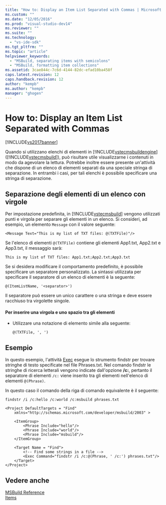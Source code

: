 ```yaml
---
title: "How to: Display an Item List Separated with Commas | Microsoft Docs"
ms.custom: ""
ms.date: "12/05/2016"
ms.prod: "visual-studio-dev14"
ms.reviewer: ""
ms.suite: ""
ms.technology: 
  - "vs-ide-sdk"
ms.tgt_pltfrm: ""
ms.topic: "article"
helpviewer_keywords: 
  - "MSBuild, separating items with semicolons"
  - "MSBuild, formatting item collections"
ms.assetid: 3cae844c-7c6d-4144-82dc-efad10ba458f
caps.latest.revision: 12
caps.handback.revision: 12
author: "kempb"
ms.author: "kempb"
manager: "ghogen"
---
```

# How to: Display an Item List Separated with Commas
[!INCLUDE[vs2017banner](../code-quality/includes/vs2017banner.md)]

Quando si utilizzano elenchi di elementi in [!INCLUDE[vstecmsbuildengine](../msbuild/includes/vstecmsbuildengine_md.md)] \([!INCLUDE[vstecmsbuild](../extensibility/internals/includes/vstecmsbuild_md.md)]\), può risultare utile visualizzarne i contenuti in modo da agevolare la lettura.  Potrebbe inoltre essere presente un'attività che dispone di un elenco di elementi separati da una speciale stringa di separazione.  In entrambi i casi, per tali elenchi è possibile specificare una stringa di separazione.  
  
## Separazione degli elementi di un elenco con virgole  
 Per impostazione predefinita, in [!INCLUDE[vstecmsbuild](../extensibility/internals/includes/vstecmsbuild_md.md)] vengono utilizzati punti e virgola per separare gli elementi in un elenco.  Si consideri, ad esempio, un elemento `Message` con il valore seguente:  
  
 `<Message Text="This is my list of TXT files: @(TXTFile)"/>`  
  
 Se l'elenco di elementi `@(TXTFile)` contiene gli elementi App1.txt, App2.txt e App3.txt, il messaggio sarà:  
  
 `This is my list of TXT files: App1.txt;App2.txt;App3.txt`  
  
 Se si desidera modificare il comportamento predefinito, è possibile specificare un separatore personalizzato.  La sintassi utilizzata per specificare il separatore di un elenco di elementi è la seguente:  
  
 `@(ItemListName, '<separator>')`  
  
 Il separatore può essere un unico carattere o una stringa e deve essere racchiuso tra virgolette singole.  
  
#### Per inserire una virgola e uno spazio tra gli elementi  
  
-   Utilizzare una notazione di elemento simile alla seguente:  
  
     `@(TXTFile, ', ')`  
  
## Esempio  
 In questo esempio, l'attività [Exec](../msbuild/exec-task.md) esegue lo strumento findstr per trovare stringhe di testo specificate nel file Phrases.txt.  Nel comando findstr le stringhe di ricerca letterali vengono indicate dall'opzione **\/c:**, pertanto il separatore di elementi `/c:` viene inserito tra gli elementi nell'elenco di elementi `@(Phrase)`.  
  
 In questo caso il comando della riga di comando equivalente è il seguente:  
  
 `findstr /i /c:hello /c:world /c:msbuild phrases.txt`  
  
```  
<Project DefaultTargets = "Find"  
    xmlns="http://schemas.microsoft.com/developer/msbuild/2003" >  
  
    <ItemGroup>  
        <Phrase Include="hello"/>  
        <Phrase Include="world"/>  
        <Phrase Include="msbuild"/>  
    </ItemGroup>  
  
    <Target Name = "Find">  
        <!-- Find some strings in a file -->  
        <Exec Command="findstr /i /c:@(Phrase, ' /c:') phrases.txt"/>  
    </Target>  
</Project>  
```  
  
## Vedere anche  
 [MSBuild Reference](../msbuild/msbuild-reference.md)   
 [Items](../msbuild/msbuild-items.md)